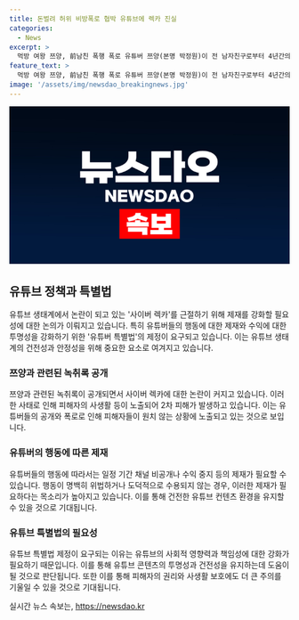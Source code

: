 ```yaml
---
title: 돈벌려 허위 비방폭로 협박 유튜브에 렉카 진실
categories:
  - News
excerpt: >
  먹방 여왕 쯔양, 前남친 폭행 폭로 유튜버 쯔양(본명 박정원)이 전 남자친구로부터 4년간의 폭행을 당했음이 폭로되고 있는 가운데, 유튜브 생태계를 오염시키는 사이버 렉카 문제에 대한 관심이 높아지고 있다. 녹취 공개와 폭로전 속에 드러난 피해자의 사생활은 논란을 불러일으키고 있으며, 이에 대한 제재강화와 유튜버 특별법 제정에 대한 전문가들의 목소리도 나오고 있다. 사회적 영향력을 고려하여 윤리적인 콘텐츠 생산과 투명성을 요구하는 시대적 필요성이 대두되고 있다.
feature_text: >
  먹방 여왕 쯔양, 前남친 폭행 폭로 유튜버 쯔양(본명 박정원)이 전 남자친구로부터 4년간의 폭행을 당했음이 폭로되고 있는 가운데, 유튜브 생태계를 오염시키는 사이버 렉카 문제에 대한 관심이 높아지고 있다. 녹취 공개와 폭로전 속에 드러난 피해자의 사생활은 논란을 불러일으키고 있으며, 이에 대한 제재강화와 유튜버 특별법 제정에 대한 전문가들의 목소리도 나오고 있다. 사회적 영향력을 고려하여 윤리적인 콘텐츠 생산과 투명성을 요구하는 시대적 필요성이 대두되고 있다.
image: '/assets/img/newsdao_breakingnews.jpg'
---
```


<p><img src="/assets/img/newsdao_breakingnews.jpg" alt="ontimetimes 속보" /></p>

<h2 data-ke-size="size26">유튜브 정책과 특별법</h2>

<p data-ke-size="size16">유튜브 생태계에서 논란이 되고 있는 '사이버 렉카'를 근절하기 위해 제재를 강화할 필요성에 대한 논의가 이뤄지고 있습니다. 특히 유튜버들의 행동에 대한 제재와 수익에 대한 투명성을 강화하기 위한 '유튜버 특별법'의 제정이 요구되고 있습니다. 이는 유튜브 생태계의 건전성과 안정성을 위해 중요한 요소로 여겨지고 있습니다.</p>

<h3>쯔양과 관련된 녹취록 공개</h3>

<p data-ke-size="size16">쯔양과 관련된 녹취록이 공개되면서 사이버 렉카에 대한 논란이 커지고 있습니다. 이러한 사태로 인해 피해자의 사생활 등이 노출되어 2차 피해가 발생하고 있습니다. 이는 유튜버들의 공개와 폭로로 인해 피해자들이 원치 않는 상황에 노출되고 있는 것으로 보입니다.</p>

<h3>유튜버의 행동에 따른 제재</h3>

<p data-ke-size="size16">유튜버들의 행동에 따라서는 일정 기간 채널 비공개나 수익 중지 등의 제재가 필요할 수 있습니다. 행동이 명백히 위법하거나 도덕적으로 수용되지 않는 경우, 이러한 제재가 필요하다는 목소리가 높아지고 있습니다. 이를 통해 건전한 유튜브 컨텐츠 환경을 유지할 수 있을 것으로 기대됩니다.</p>

<h3>유튜브 특별법의 필요성</h3>

<p data-ke-size="size16">유튜브 특별법 제정이 요구되는 이유는 유튜브의 사회적 영향력과 책임성에 대한 강화가 필요하기 때문입니다. 이를 통해 유튜브 콘텐츠의 투명성과 건전성을 유지하는데 도움이 될 것으로 판단됩니다. 또한 이를 통해 피해자의 권리와 사생활 보호에도 더 큰 주의를 기울일 수 있을 것으로 기대됩니다.</p>
실시간 뉴스 속보는, <a href="https://newsdao.kr" rel="dofollow">https://newsdao.kr</a>


